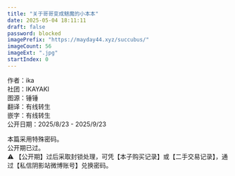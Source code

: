 ```yaml
---
title: "关于哥哥变成魅魔的小本本"
date: 2025-05-04 18:11:11
draft: false
password: blocked
imagePrefix: "https://mayday44.xyz/succubus/"  
imageCount: 56
imageExt: ".jpg" 
startIndex: 0
---
```

作者：ika  
社团：IKAYAKI  
图源：锤锤  
翻译：有线转生  
嵌字：有线转生  
公开日期：2025/8/23 - 2025/9/23

本篇采用特殊密码。   
公开期已过。  
⚠️ 【公开期】过后采取封锁处理，可凭【本子购买记录】或【二手交易记录】，通过【私信阴影站微博账号】兑换密码。  
